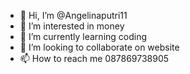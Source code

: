 - 👋 Hi, I’m @Angelinaputri11
- 👀 I’m interested in money
- 🌱 I’m currently learning coding
- 💞️ I’m looking to collaborate on website
- 📫 How to reach me 087869738905

<!---
Angelinaputri11/Angelinaputri11 is a ✨ special ✨ repository because its `README.md` (this file) appears on your GitHub profile.
You can click the Preview link to take a look at your changes.
--->
